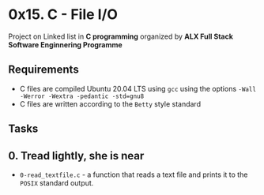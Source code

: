 # 0x15. C - File I/O

Project on Linked list in **C programming** organized by **ALX Full Stack Software Enginnering Programme**
## Requirements
* C files are compiled Ubuntu 20.04 LTS using `gcc` using the options `-Wall -Werror -Wextra -pedantic -std=gnu8`
* C files are written according to the `Betty` style standard

## Tasks
## 0. Tread lightly, she is near
- `0-read_textfile.c` - a function that reads a text file and prints it to the ``POSIX`` standard output.
